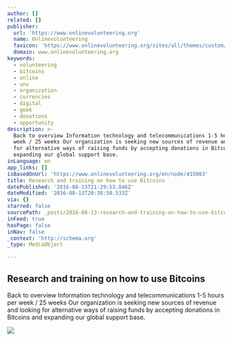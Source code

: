 ```yaml
---
author: []
related: []
publisher:
  url: 'https://www.onlinevolunteering.org'
  name: Onlinevolunteering
  favicon: 'https://www.onlinevolunteering.org/sites/all/themes/custom/unv/favicon.ico'
  domain: www.onlinevolunteering.org
keywords:
  - volunteering
  - bitcoins
  - online
  - unv
  - organization
  - currencies
  - digital
  - geek
  - donations
  - opportunity
description: >-
  Back to overview Information technology and telecommunications 1-5 hours per
  week / 25 weeks Our organization is seeking new sources of revenue and looking
  for alternative ways of raising funds by accepting donations in Bitcoins and
  expanding our global support base.
inLanguage: en
app_links: []
isBasedOnUrl: 'https://www.onlinevolunteering.org/en/node/415083'
title: Research and training on how to use Bitcoins
datePublished: '2016-08-13T21:29:53.846Z'
dateModified: '2016-08-13T20:38:50.533Z'
via: {}
starred: false
sourcePath: _posts/2016-08-13-research-and-training-on-how-to-use-bitcoins.md
inFeed: true
hasPage: false
inNav: false
_context: 'http://schema.org'
_type: MediaObject

---
```

<article style=""><h1>Research and training on how to use Bitcoins</h1><p>Back to overview Information technology and telecommunications 1-5 hours per week / 25 weeks Our organization is seeking new sources of revenue and looking for alternative ways of raising funds by accepting donations in Bitcoins and expanding our global support base.</p><img src="https://www.onlinevolunteering.org/sites/default/files/australian_aid.png" /></article>